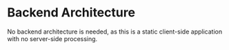 # Backend Architecture

No backend architecture is needed, as this is a static client-side application with no server-side processing.
